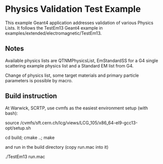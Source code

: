 # Physics Validation Test Example

This example Geant4 application addresses validation of various Physics Lists. It follows 
the TestEm13 Geant4 example in examples/extended/electromagnetic/TestEm13.

## Notes 

Available physics lists are QTNMPhysicsList, EmStandardSS for a G4 single scattering example physics list and a 
Standard EM list from G4.

Change of physics list, some target materials and primary particle parameters is possible by macro.

## Build instruction

At Warwick, SCRTP, use cvmfs as the easiest environment setup (with bash):

source /cvmfs/sft.cern.ch/lcg/views/LCG_105/x86_64-el9-gcc13-opt/setup.sh

cd build; cmake ..; make

and run in the build directory (copy run.mac into it)

./TestEm13 run.mac
